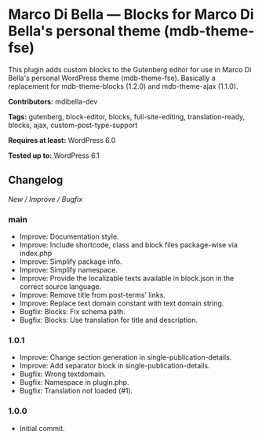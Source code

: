 # Marco Di Bella &mdash; Blocks for Marco Di Bella's personal theme (mdb-theme-fse)
This plugin adds custom blocks to the Gutenberg editor for use in Marco Di Bella's personal WordPress theme (mdb-theme-fse). Basically a replacement for mdb-theme-blocks (1.2.0) and mdb-theme-ajax (1.1.0).

__Contributors:__ mdibella-dev

__Tags:__ gutenberg, block-editor, blocks, full-site-editing, translation-ready, blocks, ajax, custom-post-type-support

__Requires at least:__ WordPress 6.0

__Tested up to:__ WordPress 6.1


## Changelog
*New / Improve / Bugfix*


### main
* Improve: Documentation style.
* Improve: Include shortcode, class and block files package-wise via index.php
* Improve: Simplify package info.
* Improve: Simplify namespace.
* Improve: Provide the localizable texts available in block.json in the correct source language.
* Improve: Remove title from post-terms' links.
* Improve: Replace text domain constant with text domain string.
* Bugfix: Blocks: Fix schema path.
* Bugfix: Blocks: Use translation for title and description.


### 1.0.1
* Improve: Change section generation in single-publication-details.
* Improve: Add separator block in single-publication-details.
* Bugfix: Wrong textdomain.
* Bugfix: Namespace in plugin.php.
* Bugfix: Translation not loaded (#1).


### 1.0.0
* Initial commit.
